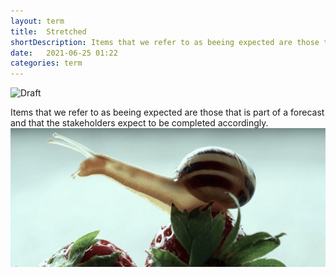 ```yaml
---
layout: term
title:  Stretched
shortDescription: Items that we refer to as beeing expected are those that is part of a forecast and that the stakeholders expect to be completed accordingly.
date:   2021-06-25 01:22
categories: term
---
```

![Draft](../../../../assets/draft-stamp.png)

Items that we refer to as beeing expected are those that is part of a forecast and that the stakeholders expect to be completed accordingly.
![expected](../assets/terms/stretched.jpeg)